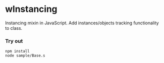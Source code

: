# wInstancing

Instancing mixin in JavaScript. Add instances/objects tracking functionality to class.

### Try out
```
npm install
node sample/Base.s
```


























